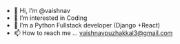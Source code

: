 - 👋 Hi, I’m @vaishnav
- 👀 I’m interested in Coding
- 🌱 I’m a Python Fullstack developer (Django +React)
- 📫 How to reach me ... vaishnavpuzhakkal3@gmail.com



<!---
vaishnav80/vaishnav80 is a ✨ special ✨ repository because its `README.md` (this file) appears on your GitHub profile.
You can click the Preview link to take a look at your changes.
--->
